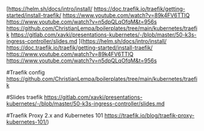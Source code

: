 [https://helm.sh/docs/intro/install/
https://doc.traefik.io/traefik/getting-started/install-traefik/
https://www.youtube.com/watch?v=89k4FV6TTlQ
https://www.youtube.com/watch?v=n5dpQLqOfqM&t=956s
https://github.com/ChristianLempa/boilerplates/tree/main/kubernetes/traefik
https://gitlab.com/xavki/presentations-kubernetes/-/blob/master/50-k3s-ingress-controller/slides.md
](https://helm.sh/docs/intro/install/
https://doc.traefik.io/traefik/getting-started/install-traefik/
https://www.youtube.com/watch?v=89k4FV6TTlQ
https://www.youtube.com/watch?v=n5dpQLqOfqM&t=956s

#Traefik config
https://github.com/ChristianLempa/boilerplates/tree/main/kubernetes/traefik

#Slides traefik
https://gitlab.com/xavki/presentations-kubernetes/-/blob/master/50-k3s-ingress-controller/slides.md

#Traefik Proxy 2.x and Kubernetes 101
https://traefik.io/blog/traefik-proxy-kubernetes-101/)
